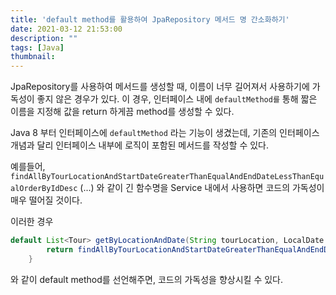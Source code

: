 ```yaml
---
title: 'default method를 활용하여 JpaRepository 메서드 명 간소화하기'
date: 2021-03-12 21:53:00
description: ""
tags: [Java]
thumbnail: 
---  
```


JpaRepository를 사용하여 메서드를 생성할 때, 이름이 너무 길어져서 사용하기에 가독성이 좋지 않은 경우가 있다. 이 경우, 인터페이스 내에 `defaultMethod를` 통해 짧은 이름을 지정해 값을 return 하게끔 method를 생성할 수 있다.

Java 8 부터 인터페이스에 `defaultMethod` 라는 기능이 생겼는데, 기존의 인터페이스 개념과 달리 인터페이스 내부에 로직이 포함된 메서드를 작성할 수 있다.

예를들어, `findAllByTourLocationAndStartDateGreaterThanEqualAndEndDateLessThanEqualOrderByIdDesc` (...) 와 같이 긴 함수명을 Service 내에서 사용하면 코드의 가독성이 매우 떨어질 것이다.

이러한 경우

``` java
default List<Tour> getByLocationAndDate(String tourLocation, LocalDate startDate, LocalDate endDate) {
        return findAllByTourLocationAndStartDateGreaterThanEqualAndEndDateLessThanEqualOrderByIdDesc(tourLocation, startDate, endDate);
    }
```
와 같이 default method를 선언해주면, 코드의 가독성을 향상시킬 수 있다.